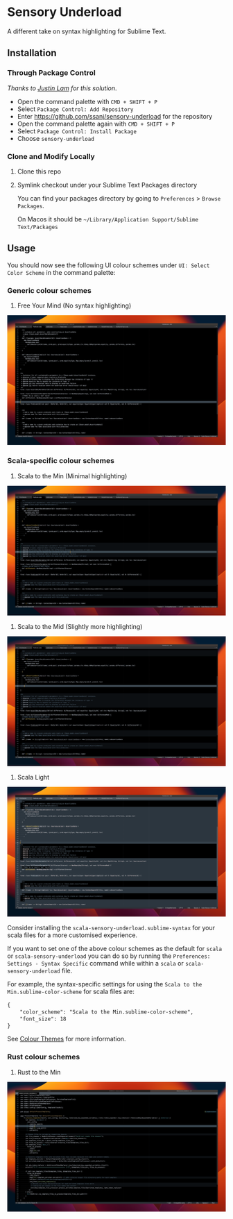 # Sensory Underload

A different take on syntax highlighting for Sublime Text.

## Installation

### Through Package Control

_Thanks to [Justin Lam](https://github.com/ninth-dev) for this solution_.

- Open the command palette with `CMD + SHIFT + P`
- Select `Package Control: Add Repository`
- Enter https://github.com/ssanj/sensory-underload for the repository
- Open the command palette again with `CMD + SHIFT + P`
- Select `Package Control: Install Package`
- Choose `sensory-underload`

### Clone and Modify Locally

1. Clone this repo
1. Symlink checkout under your Sublime Text Packages directory

    You can find your packages directory by going to `Preferences` > `Browse Packages`.

    On Macos it should be `~/Library/Application Support/Sublime Text/Packages`


## Usage

You should now see the following UI colour schemes under `UI: Select Color Scheme` in the command palette:

### Generic colour schemes

1. Free Your Mind (No syntax highlighting)

![Free Your Mind](images/free-your-mind/free-your-mind-small.png)

### Scala-specific colour schemes

1. Scala to the Min (Minimal highlighting)

![Scala to the min](images/syntax/scala-to-the-min/scala-to-the-min-small.png)

1. Scala to the Mid (Slightly more highlighting)

![Scala to the mid](images/syntax/scala-to-the-mid/scala-to-the-mid-small.png)

1. Scala Light

![Scala to the mid](images/syntax/scala-light/scala-light-small.png)

Consider installing the `scala-sensory-underload.sublime-syntax` for your scala files for a more customised experience.

If you want to set one of the above colour schemes as the default for `scala` or `scala-sensory-underload` you can do
so by running the `Preferences: Settings - Syntax Specific` command while within a `scala` or `scala-sensory-underload`
file.

For example, the syntax-specific settings for using the `Scala to the Min.sublime-color-scheme` for scala files are:

```
{
    "color_scheme": "Scala to the Min.sublime-color-scheme",
    "font_size": 18
}
```

See [Colour Themes](docs/colour-schemes.md) for more information.

### Rust colour schemes

1. Rust to the Min

![Rust to the Min](images/syntax/rust-to-the-min/rust-to-the-min-small.png)
